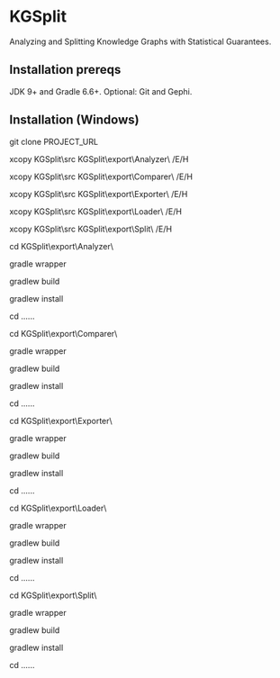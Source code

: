 # KGSplit
Analyzing and Splitting Knowledge Graphs with Statistical Guarantees.

## Installation prereqs
JDK 9+ and Gradle 6.6+. Optional: Git and Gephi.

## Installation (Windows)

git clone PROJECT_URL

xcopy KGSplit\src KGSplit\export\Analyzer\ /E/H

xcopy KGSplit\src KGSplit\export\Comparer\ /E/H

xcopy KGSplit\src KGSplit\export\Exporter\ /E/H

xcopy KGSplit\src KGSplit\export\Loader\ /E/H

xcopy KGSplit\src KGSplit\export\Split\ /E/H


cd KGSplit\export\Analyzer\

gradle wrapper

gradlew build

gradlew install

cd ..\..\..


cd KGSplit\export\Comparer\

gradle wrapper

gradlew build

gradlew install

cd ..\..\..


cd KGSplit\export\Exporter\

gradle wrapper

gradlew build

gradlew install

cd ..\..\..


cd KGSplit\export\Loader\

gradle wrapper

gradlew build

gradlew install

cd ..\..\..


cd KGSplit\export\Split\

gradle wrapper

gradlew build

gradlew install

cd ..\..\..
